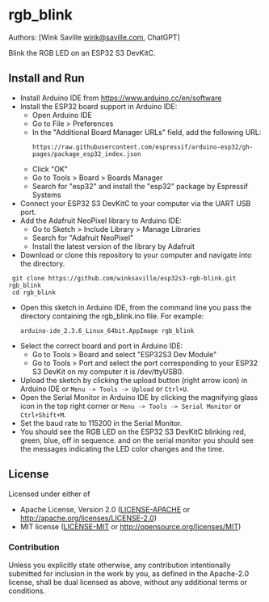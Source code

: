 # rgb_blink

Authors: [Wink Saville <wink@saville.com>, ChatGPT]

Blink the RGB LED on an ESP32 S3 DevKitC.

## Install and Run

* Install Arduino IDE from https://www.arduino.cc/en/software
* Install the ESP32 board support in Arduino IDE:
   - Open Arduino IDE
   - Go to File > Preferences
   - In the "Additional Board Manager URLs" field, add the following URL:
     ```
     https://raw.githubusercontent.com/espressif/arduino-esp32/gh-pages/package_esp32_index.json
     ```
   - Click "OK"
   - Go to Tools > Board > Boards Manager
   - Search for "esp32" and install the "esp32" package by Espressif Systems
* Connect your ESP32 S3 DevKitC to your computer via the UART USB port.
* Add the Adafruit NeoPixel library to Arduino IDE:
   - Go to Sketch > Include Library > Manage Libraries
   - Search for "Adafruit NeoPixel"
   - Install the latest version of the library by Adafruit
* Download or clone this repository to your computer and navigate into the directory.
```
 git clone https://github.com/winksaville/esp32s3-rgb-blink.git rgb_blink
 cd rgb_blink
```
* Open this sketch in Arduino IDE, from the command line you pass the
  directory containing the rgb_blink.ino file. For example:
  ```
  arduino-ide_2.3.6_Linux_64bit.AppImage rgb_blink
  ```
* Select the correct board and port in Arduino IDE:
   - Go to Tools > Board and select "ESP32S3 Dev Module"
   - Go to Tools > Port and select the port corresponding to your ESP32 S3 DevKit on my computer it is /dev/ttyUSB0.
 * Upload the sketch by clicking the upload button (right arrow icon) in Arduino IDE or `Menu -> Tools -> Upload` or `Ctrl+U`.
 * Open the Serial Monitor in Arduino IDE by clicking the magnifying glass icon in the top right corner or `Menu -> Tools -> Serial Monitor` or `Ctrl+Shift+M`.
 * Set the baud rate to 115200 in the Serial Monitor.
 * You should see the RGB LED on the ESP32 S3 DevKitC blinking red, green, blue, off in sequence.
   and on the serial monitor you should see the messages indicating the LED color changes and the
   time.

## License

Licensed under either of

- Apache License, Version 2.0 ([LICENSE-APACHE](LICENSE-APACHE) or http://apache.org/licenses/LICENSE-2.0)
- MIT license ([LICENSE-MIT](LICENSE-MIT) or http://opensource.org/licenses/MIT)

### Contribution

Unless you explicitly state otherwise, any contribution intentionally submitted
for inclusion in the work by you, as defined in the Apache-2.0 license, shall
be dual licensed as above, without any additional terms or conditions.
